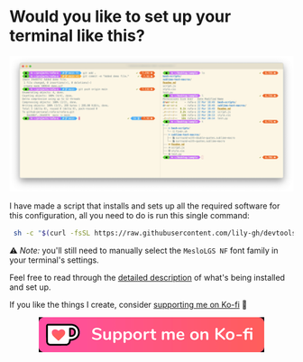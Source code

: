# Would you like to set up your terminal like this?

![Terminal demo](https://github.com/lily-gh/lily-gh/blob/main/terminal_demo.png)


I have made a script that installs and sets up all the required software for this configuration, all you need to do is run this single command:

```bash
 sh -c "$(curl -fsSL https://raw.githubusercontent.com/lily-gh/devtools/main/p10k/spice_up_my_terminal.sh)"
```

⚠️ _Note:_ you'll still need to manually select the `MesloLGS NF` font family in your terminal's settings.

Feel free to read through the [detailed description](https://github.com/lily-gh/devtools/tree/main/p10k) of what's being installed and set up.


If you like the things I create, consider [supporting me on Ko-fi](https://ko-fi.com/lily_neinhorn) 💖

<div align="center">
    <a href="https://ko-fi.com/lily_neinhorn" target="_blank">
        <img src="img/kofi_button_red.png" alt="Support me on Ko-fi" width="400">
    </a>
</div>
